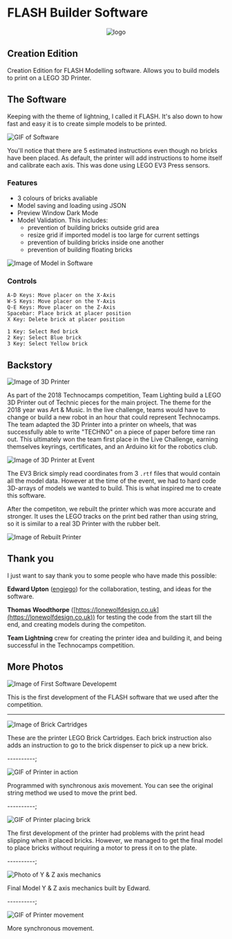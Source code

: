 # FLASH Builder Software

<center>
<img src="docs/flash-software-128.png?raw=true" alt="logo">
</center>

## Creation Edition

Creation Edition for FLASH Modelling software. Allows you to build models to print on a LEGO 3D Printer.

## The Software

Keeping with the theme of lightning, I called it FLASH. It's also down to how fast and easy it is to create simple models to be printed.

![GIF of Software](docs/flash-1.gif?raw=true "FLASH Software Preview")

You'll notice that there are 5 estimated instructions even though no bricks have been placed. As default, the printer will add instructions to home itself and calibrate each axis. This was done using LEGO EV3 Press sensors.

### Features

- 3 colours of bricks avaliable
- Model saving and loading using JSON
- Preview Window Dark Mode
- Model Validation. This includes:
  - prevention of building bricks outside grid area
  - resize grid if imported model is too large for current settings
  - prevention of building bricks inside one another
  - prevention of building floating bricks

![Image of Model in Software](docs/flash-2.PNG?raw=true "FLASH Model Preview")

### Controls

```none
A-D Keys: Move placer on the X-Axis
W-S Keys: Move placer on the Y-Axis
Q-E Keys: Move placer on the Z-Axis
Spacebar: Place brick at placer position
X Key: Delete brick at placer position

1 Key: Select Red brick
2 Key: Select Blue brick
3 Key: Select Yellow brick
```

## Backstory

![Image of 3D Printer](docs/printer-original.png?raw=true "Team Lightning's 3D Printer")

As part of the 2018 Technocamps competition, Team Lighting build a LEGO 3D Printer out of Technic pieces for the main project. The theme for the 2018 year was Art & Music. In the live challenge, teams would have to change or build a new robot in an hour that could represent Technocamps. The team adapted the 3D Printer into a printer on wheels, that was successfully able to write "TECHNO" on a piece of paper before time ran out. This ultimately won the team first place in the Live Challenge, earning themselves keyrings, certificates, and an Arduino kit for the robotics club.

![Image of 3D Printer at Event](docs/printer-at-event.png?raw=true "Team Lightning's 3D Printer")

The EV3 Brick simply read coordinates from 3 `.rtf` files that would contain all the model data. However at the time of the event, we had to hard code 3D-arrays of models we wanted to build. This is what inspired me to create this software.

After the competiton, we rebuilt the printer which was more accurate and stronger. It uses the LEGO tracks on the print bed rather than using string, so it is similar to a real 3D Printer with the rubber belt.

![Image of Rebuilt Printer](docs/printer-256.png?raw=true "Rebuilt 3D Printer")

## Thank you

I just want to say thank you to some people who have made this possible:

**Edward Upton** ([engiego](http://github.com/engiego)) for the collaboration, testing, and ideas for the software.

**Thomas Woodthorpe** ([https://lonewolfdesign.co.uk](https://lonewolfdesign.co.uk)) for testing the code from the start till the end, and creating models during the competiton.

**Team Lightning** crew for creating the printer idea and building it, and being successful in the Technocamps competition.

## More Photos

![Image of First Software Developemt](docs/original-software.png?raw=true "Original Development of the software")

This is the first development of the FLASH software that we used after the competition.

---------

![Image of Brick Cartridges](docs/printer-cartridges.png?raw=true "Printer Cartridges")

These are the printer LEGO Brick Cartridges. Each brick instruction also adds an instruction to go to the brick dispenser to pick up a new brick.

----------;

![GIF of Printer in action](docs/printer-working.gif?raw=true "Printer in action")

Programmed with synchronous axis movement. You can see the original string method we used to move the print bed.

----------;

![GIF of Printer placing brick](docs/printer-place-brick.gif?raw=true "Printer placing brick")

The first development of the printer had problems with the print head slipping when it placed bricks. However, we managed to get the final model to place bricks without requiring a motor to press it on to the plate.

----------;

![Photo of Y & Z axis mechanics](docs/printer-mechanics.png?raw=true "Printer Mechanics")

Final Model Y & Z axis mechanics built by Edward.

----------;

![GIF of Printer movement](docs/printer-movement.gif?raw=true "Printer Movement")

More synchronous movement.
